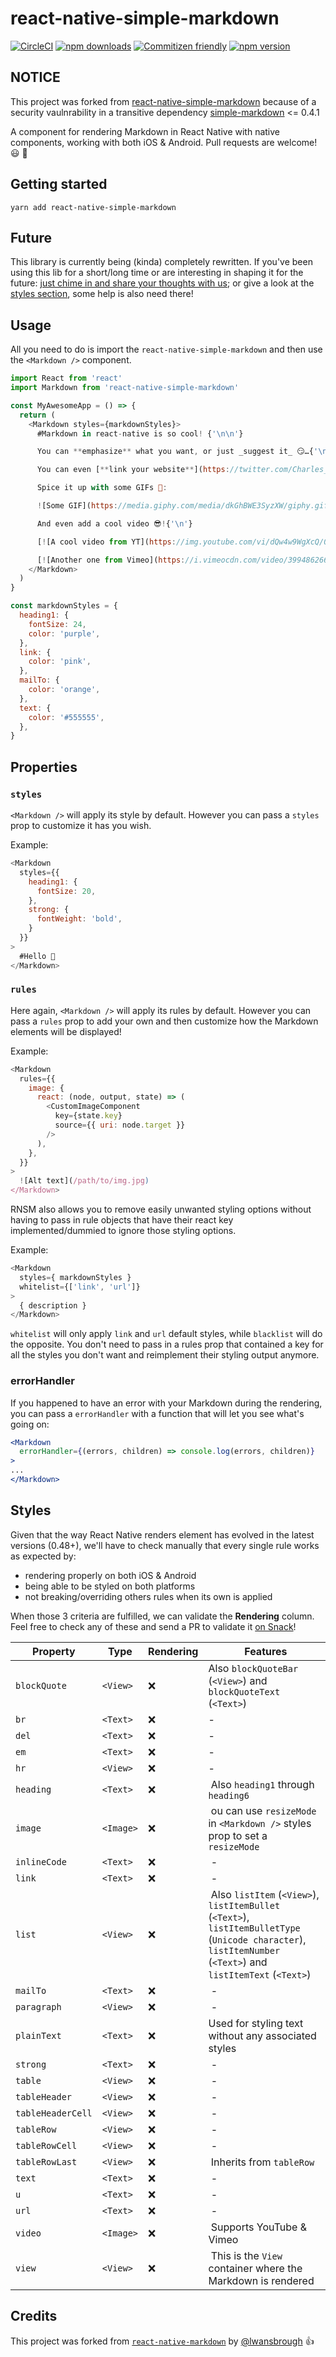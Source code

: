 # react-native-simple-markdown
[![CircleCI](https://circleci.com/gh/CharlesMangwa/react-native-simple-markdown.svg?style=shield&circle-token=4a6119afe938ed7305713fece562bb33d6bc22d8)](https://circleci.com/gh/CharlesMangwa/react-native-simple-markdown)
[![npm downloads](https://img.shields.io/npm/dm/react-native-simple-markdown.svg?maxAge=2592000)](https://www.npmjs.com/package/react-native-simple-markdown)
[![Commitizen friendly](https://img.shields.io/badge/commitizen-friendly-brightgreen.svg)](http://commitizen.github.io/cz-cli/)
[![npm version](https://img.shields.io/npm/v/react-native-simple-markdown.svg)](https://www.npmjs.com/package/react-native-simple-markdown)

## NOTICE

This project was forked from [react-native-simple-markdown](https://github.com/CharlesMangwa/react-native-simple-markdown) because of a security vaulnrability in a transitive dependency [simple-markdown](https://github.com/Khan/simple-markdown) <= 0.4.1

A component for rendering Markdown in React Native with native components, working with both iOS & Android. Pull requests are welcome! 😃 🎉

## Getting started

`yarn add react-native-simple-markdown`

## Future

This library is currently being (kinda) completely rewritten. If you've been using this lib for a short/long time or are interesting in shaping it for the future: [just chime in and share your thoughts with us](https://github.com/CharlesMangwa/react-native-simple-markdown/issues/75); or give a look at the [styles section](https://github.com/CharlesMangwa/react-native-simple-markdown/tree/next#styles-1), some help is also need there!

## Usage

All you need to do is import the `react-native-simple-markdown` and then use the
`<Markdown />` component.

```js
import React from 'react'
import Markdown from 'react-native-simple-markdown'

const MyAwesomeApp = () => {
  return (
    <Markdown styles={markdownStyles}>
      #Markdown in react-native is so cool! {'\n\n'}

      You can **emphasize** what you want, or just _suggest it_ 😏…{'\n'}

      You can even [**link your website**](https://twitter.com/Charles_Mangwa) or if you prefer: [email somebody](mailto:email@somebody.com){'\n'}

      Spice it up with some GIFs 💃:

      ![Some GIF](https://media.giphy.com/media/dkGhBWE3SyzXW/giphy.gif){'\n'}

      And even add a cool video 😎!{'\n'}

      [![A cool video from YT](https://img.youtube.com/vi/dQw4w9WgXcQ/0.jpg)](http://www.youtube.com/watch?v=dQw4w9WgXcQ)

      [![Another one from Vimeo](https://i.vimeocdn.com/video/399486266_640.jpg)](https://vimeo.com/57580368)
    </Markdown>   
  )
}

const markdownStyles = {
  heading1: {
    fontSize: 24,
    color: 'purple',
  },
  link: {
    color: 'pink',
  },
  mailTo: {
    color: 'orange',
  },
  text: {
    color: '#555555',
  },
}
```

## Properties
### `styles`

`<Markdown />` will apply its style by default. However you can pass a `styles` prop to customize it has you wish.

Example:

```js
<Markdown
  styles={{
    heading1: {
      fontSize: 20,
    },
    strong: {
      fontWeight: 'bold',
    }
  }}
>
  #Hello 👋
</Markdown>
```

### `rules`

Here again, `<Markdown />` will apply its rules by default. However you can pass a `rules` prop to add your own and then customize how the Markdown elements will be displayed!

Example:

```js
<Markdown
  rules={{
    image: {
      react: (node, output, state) => (
        <CustomImageComponent
          key={state.key}
          source={{ uri: node.target }}
        />
      ),
    },
  }}
>
  ![Alt text](/path/to/img.jpg)
</Markdown>
```

RNSM also allows you to remove easily unwanted styling options without having to pass in rule objects that have their react key implemented/dummied to ignore those styling options.

Example:

```js
<Markdown
  styles={ markdownStyles }
  whitelist={['link', 'url']}
>
  { description }
</Markdown>
```

`whitelist` will only apply `link` and `url` default styles, while `blacklist` will do the opposite. You don't need to pass in a rules prop that contained a key for all the styles you don't want and reimplement their styling output anymore.

### errorHandler

If you happened to have an error with your Markdown during the rendering, you can pass a `errorHandler` with a function that will let you see what's going on:

```jsx
<Markdown
  errorHandler={(errors, children) => console.log(errors, children)}
>
...
</Markdown>

```

## Styles

Given that the way React Native renders element has evolved in the latest versions (0.48+), we'll have to check manually that every single rule works as expected by:
- rendering properly on both iOS & Android
- being able to be styled on both platforms
- not breaking/overriding others rules when its own is applied

When those 3 criteria are fulfilled, we can validate the **Rendering** column. Feel free to check any of these and send a PR to validate it [on Snack](https://snack.expo.io/By2dzl04G)!

| Property | Type | Rendering | Features |
| ------ | ------ |  ------ |  ------ |
| `blockQuote` | `<View>` | ❌ | Also `blockQuoteBar` (`<View>`) and `blockQuoteText` (`<Text>`) |
| `br` | `<Text>` | ❌ | - |
| `del` | `<Text>` | ❌ | - |
| `em` | `<Text>` | ❌ | - |
| `hr` | `<View>` | ❌ | - |
| `heading` | `<Text>` | ❌ | Also `heading1` through `heading6` |
| `image` | `<Image>` | ❌ | ou can use `resizeMode` in `<Markdown />` styles prop to set a `resizeMode` |
| `inlineCode` | `<Text>` | ❌ | - |
| `link` | `<Text>` | ❌ | - |
| `list` | `<View>` | ❌ | Also `listItem` (`<View>`), `listItemBullet` (`<Text>`), `listItemBulletType` (`Unicode character`), `listItemNumber` (`<Text>`) and `listItemText` (`<Text>`) |
| `mailTo` | `<Text>` | ❌ | - |
| `paragraph` | `<View>` | ❌ | - |
| `plainText` | `<Text>` | ❌ | Used for styling text without any associated styles |
| `strong` | `<Text>` | ❌ | - |
| `table` | `<View>` | ❌ | - |
| `tableHeader` | `<View>` | ❌ | - |
| `tableHeaderCell` | `<View>` | ❌ | - |
| `tableRow` | `<View>` | ❌ | - |
| `tableRowCell` | `<View>` | ❌ | - |
| `tableRowLast` | `<View>` | ❌ | Inherits from `tableRow` |
| `text` | `<Text>` | ❌ | - |
| `u` | `<Text>` | ❌ | - |
| `url` | `<Text>` | ❌ | - |
| `video` | `<Image>` | ❌ | Supports YouTube & Vimeo |
| `view` | `<View>` | ❌ | This is the `View` container where the Markdown is rendered |

## Credits

This project was forked from [`react-native-markdown`](https://github.com/lwansbrough/react-native-markdown) by [@lwansbrough](https://github.com/lwansbrough) 👍
